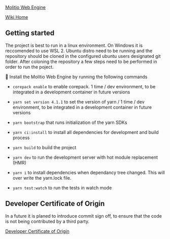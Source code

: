 
[Molitio Web Engine](../../../README.md)

[Wiki Home](../Home.md)

## Getting started
 
 The project is best to run in a linux environment. On Windows it is reccomended to use WSL 2. Ubuntu distro need to be running and the repository should be cloned in the configured ubuntu users designated git folder. After coloning the repository a few steps need to be performed in order to run the poject.

 :rocket: Install the Molitio Web Engine by running the following commands
  * ``` corepack enable ``` to enable corepack.  1 time / dev environment, to be integrated in a development container in future versions
  * ``` yarn set version 4.1.1 ``` to set the version of yarn /  1 time / dev environment, to be integrated in a development container in future versions
  * ``` yarn bootstrap ``` that runs initialization of the yarn SDKs
  * ``` yarn ci:install ```  to install all dependencies for development and build process
  * ``` yarn build ``` to build the project
  * ``` yarn dev ``` to run the development server with hot module replacement (HMR)

  * ``` yarn i ``` to install dependencies when dependancy tree changed. This will over write the yarn.lock file.

  * ``` yarn test:watch ``` to run the tests in watch mode

## Developer Certificate of Origin

In a future it is planed to introduce commit sign off, to ensure that the code is not being contributed by a third party.

[Developer Certificate of Origin](DeveloperCertificateOfOrigin.md)

